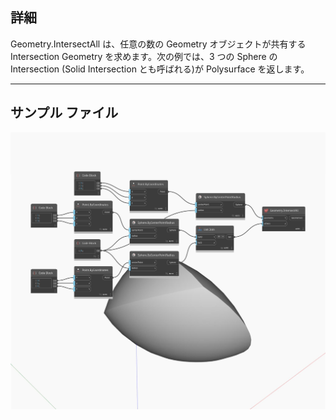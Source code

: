 ## 詳細
Geometry.IntersectAll は、任意の数の Geometry オブジェクトが共有する Intersection Geometry を求めます。次の例では、3 つの Sphere の Intersection (Solid Intersection とも呼ばれる)が Polysurface を返します。
___
## サンプル ファイル

![IntersectAll](./Autodesk.DesignScript.Geometry.Geometry.IntersectAll_img.jpg)

